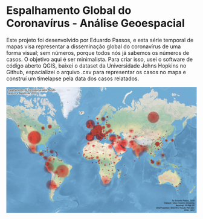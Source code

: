 # Espalhamento Global do Coronavírus - Análise Geoespacial

Este projeto foi desenvolvido por Eduardo Passos, e esta série temporal de mapas visa representar a disseminação global do coronavírus de uma forma visual; sem números, porque todos nós já sabemos os números de casos. O objetivo aqui é ser minimalista. Para criar isso, usei o software de código aberto QGIS, baixei o dataset da Universidade Johns Hopkins no Github, espacializei o arquivo .csv para representar os casos no mapa e construí um timelapse pela data dos casos relatados.

<img src="export/coronavirus-worldwide-spread.jpg">
